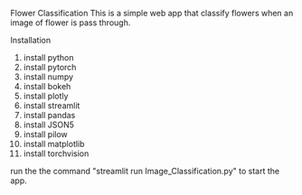 Flower Classification 
This is a simple web app that classify flowers when an image of flower is pass through. 

Installation 
1. install python 
2. install pytorch 
3. install numpy
4. install bokeh 
5. install plotly
6. install streamlit 
7. install pandas 
8. install JSON5
9. install pilow 
10. install matplotlib
12. install torchvision


run the the command "streamlit run Image_Classification.py" to start the app. 